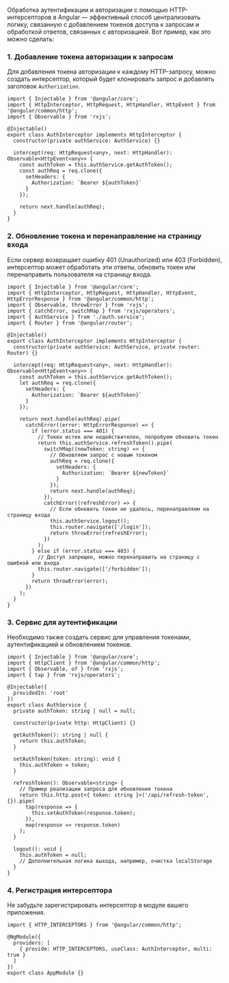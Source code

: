 
Обработка аутентификации и авторизации с помощью HTTP-интерсепторов в Angular — эффективный способ централизовать логику, связанную с добавлением токенов доступа к запросам и обработкой ответов, связанных с авторизацией. Вот пример, как это можно сделать:

### 1. **Добавление токена авторизации к запросам**

Для добавления токена авторизации к каждому HTTP-запросу, можно создать интерсептор, который будет клонировать запрос и добавлять заголовок `Authorization`.

```TS
import { Injectable } from '@angular/core';
import { HttpInterceptor, HttpRequest, HttpHandler, HttpEvent } from '@angular/common/http';
import { Observable } from 'rxjs';

@Injectable()
export class AuthInterceptor implements HttpInterceptor {
  constructor(private authService: AuthService) {}

  intercept(req: HttpRequest<any>, next: HttpHandler): Observable<HttpEvent<any>> {
    const authToken = this.authService.getAuthToken();
    const authReq = req.clone({
      setHeaders: {
        Authorization: `Bearer ${authToken}`
      }
    });

    return next.handle(authReq);
  }
}
```

### 2. **Обновление токена и перенаправление на страницу входа**

Если сервер возвращает ошибку 401 (Unauthorized) или 403 (Forbidden), интерсептор может обработать эти ответы, обновить токен или перенаправить пользователя на страницу входа.

```TS
import { Injectable } from '@angular/core';
import { HttpInterceptor, HttpRequest, HttpHandler, HttpEvent, HttpErrorResponse } from '@angular/common/http';
import { Observable, throwError } from 'rxjs';
import { catchError, switchMap } from 'rxjs/operators';
import { AuthService } from './auth.service';
import { Router } from '@angular/router';

@Injectable()
export class AuthInterceptor implements HttpInterceptor {
  constructor(private authService: AuthService, private router: Router) {}

  intercept(req: HttpRequest<any>, next: HttpHandler): Observable<HttpEvent<any>> {
    const authToken = this.authService.getAuthToken();
    let authReq = req.clone({
      setHeaders: {
        Authorization: `Bearer ${authToken}`
      }
    });

    return next.handle(authReq).pipe(
      catchError((error: HttpErrorResponse) => {
        if (error.status === 401) {
          // Токен истек или недействителен, попробуем обновить токен
          return this.authService.refreshToken().pipe(
            switchMap((newToken: string) => {
              // Обновляем запрос с новым токеном
              authReq = req.clone({
                setHeaders: {
                  Authorization: `Bearer ${newToken}`
                }
              });
              return next.handle(authReq);
            }),
            catchError((refreshError) => {
              // Если обновить токен не удалось, перенаправляем на страницу входа
              this.authService.logout();
              this.router.navigate(['/login']);
              return throwError(refreshError);
            })
          );
        } else if (error.status === 403) {
          // Доступ запрещен, можно перенаправить на страницу с ошибкой или входа
          this.router.navigate(['/forbidden']);
        }
        return throwError(error);
      })
    );
  }
}
```

### 3. **Сервис для аутентификации**

Необходимо также создать сервис для управления токенами, аутентификацией и обновлением токенов.

```TS
import { Injectable } from '@angular/core';
import { HttpClient } from '@angular/common/http';
import { Observable, of } from 'rxjs';
import { tap } from 'rxjs/operators';

@Injectable({
  providedIn: 'root'
})
export class AuthService {
  private authToken: string | null = null;

  constructor(private http: HttpClient) {}

  getAuthToken(): string | null {
    return this.authToken;
  }

  setAuthToken(token: string): void {
    this.authToken = token;
  }

  refreshToken(): Observable<string> {
    // Пример реализации запроса для обновления токена
    return this.http.post<{ token: string }>('/api/refresh-token', {}).pipe(
      tap(response => {
        this.setAuthToken(response.token);
      }),
      map(response => response.token)
    );
  }

  logout(): void {
    this.authToken = null;
    // Дополнительная логика выхода, например, очистка localStorage
  }
}
```

### 4. **Регистрация интерсептора**

Не забудьте зарегистрировать интерсептор в модуле вашего приложения.

```TS
import { HTTP_INTERCEPTORS } from '@angular/common/http';

@NgModule({
  providers: [
    { provide: HTTP_INTERCEPTORS, useClass: AuthInterceptor, multi: true }
  ]
})
export class AppModule {}
```